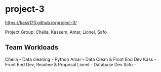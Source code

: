 # project-3

https://kass173.github.io/project-3/

Project Group: Cheila, Kassem, Amar, Lionel, Safo

## Team Workloads

Cheila - Data cleaning - Python
Amar - Data Clean & Front End Dev
Kass - Front End Dev, Readme & Proposal
Lionel - Database Dev
Safo - 


